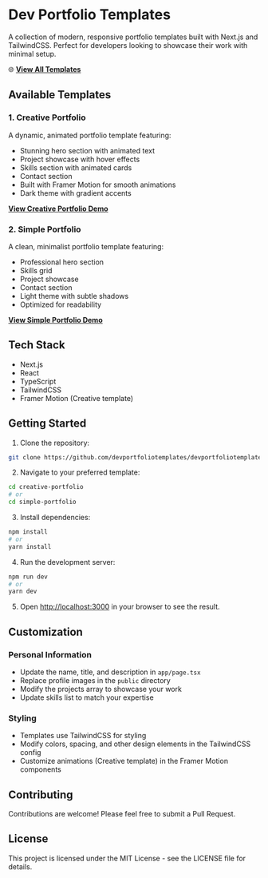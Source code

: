 # Dev Portfolio Templates

A collection of modern, responsive portfolio templates built with Next.js and TailwindCSS. Perfect for developers looking to showcase their work with minimal setup.

🌐 **[View All Templates](https://www.devportfoliotemplates.com)**

## Available Templates

### 1. Creative Portfolio

A dynamic, animated portfolio template featuring:

- Stunning hero section with animated text
- Project showcase with hover effects
- Skills section with animated cards
- Contact section
- Built with Framer Motion for smooth animations
- Dark theme with gradient accents

**[View Creative Portfolio Demo](https://www.devportfoliotemplates.com/portfolios/creative-portfolio)**

### 2. Simple Portfolio

A clean, minimalist portfolio template featuring:

- Professional hero section
- Skills grid
- Project showcase
- Contact section
- Light theme with subtle shadows
- Optimized for readability

**[View Simple Portfolio Demo](https://www.devportfoliotemplates.com/portfolios/simple-portfolio)**

## Tech Stack

- Next.js
- React
- TypeScript
- TailwindCSS
- Framer Motion (Creative template)

## Getting Started

1. Clone the repository:

```bash
git clone https://github.com/devportfoliotemplates/devportfoliotemplates.git
```

2. Navigate to your preferred template:

```bash
cd creative-portfolio
# or
cd simple-portfolio
```

3. Install dependencies:

```bash
npm install
# or
yarn install
```

4. Run the development server:

```bash
npm run dev
# or
yarn dev
```

5. Open [http://localhost:3000](http://localhost:3000) in your browser to see the result.

## Customization

### Personal Information

- Update the name, title, and description in `app/page.tsx`
- Replace profile images in the `public` directory
- Modify the projects array to showcase your work
- Update skills list to match your expertise

### Styling

- Templates use TailwindCSS for styling
- Modify colors, spacing, and other design elements in the TailwindCSS config
- Customize animations (Creative template) in the Framer Motion components

## Contributing

Contributions are welcome! Please feel free to submit a Pull Request.

## License

This project is licensed under the MIT License - see the LICENSE file for details.
